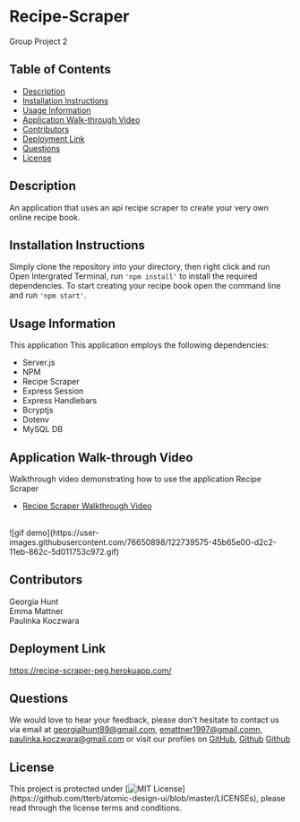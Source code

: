 # Recipe-Scraper
Group Project 2

## Table of Contents

* [Description](#description)
* [Installation Instructions](#installation-instructions)
* [Usage Information](#usage-information)
* [Application Walk-through Video](#Application-Walk-through-Video)
* [Contributors](#contributors)
* [Deployment Link](#deployment-link)
* [Questions](#questions)
* [License](#license)

## Description 

An application that uses an api recipe scraper to create your very own online recipe book. 

## Installation Instructions
Simply clone the repository into your directory, then right click and run Open Intergrated Terminal, run ``'npm install'`` to install the required dependencies. To start creating your recipe book open the command line and run ``'npm start'``. 

## Usage Information
This application This application employs the following dependencies:
 * Server.js 
 * NPM 
 * Recipe Scraper
 * Express Session 
 * Express Handlebars 
 * Bcryptjs 
 * Dotenv
 * MySQL DB

## Application Walk-through Video
Walkthrough video demonstrating how to use the application Recipe Scraper<br>
 * [Recipe Scraper Walkthrough Video](https://drive.google.com/file/d/1g3EdY965eK0A4Kjb9Jz4iH1g5SjZUAuC/view)
<br>
![gif demo](https://user-images.githubusercontent.com/76650898/122739575-45b65e00-d2c2-11eb-862c-5d011753c972.gif)

## Contributors
Georgia Hunt 
<br>
Emma Mattner
<br>
Paulinka Koczwara


## Deployment Link

https://recipe-scraper-peg.herokuapp.com/

## Questions
We would love to hear your feedback, please don't hesitate to contact us via email at [georgialhunt89@gmail.com](mailto;georgialhunt89@gmail.com), [emattner1997@gmail.comn](mailto;emattner1997@gmail.com), [paulinka.koczwara@gmail.com](mailto;paulinka.koczwara@gmail.com) or visit our profiles on [GitHub](https://github.com/georgiahunt89), [Github](https://github.com/emmattner) [Github](https://github.com/Linka-Source)
        
## License
This project is protected under [![MIT License](https://img.shields.io/apm/l/atomic-design-ui.svg?)](https://github.com/tterb/atomic-design-ui/blob/master/LICENSEs), please read through the license terms and conditions.
    




